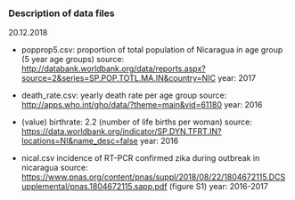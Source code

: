### Description of data files
20.12.2018
* popprop5.csv: 	proportion of total population of Nicaragua in age group (5 year age groups)
	source: 	http://databank.worldbank.org/data/reports.aspx?source=2&series=SP.POP.TOTL.MA.IN&country=NIC
	year:		2017

* death_rate.csv:	yearly death rate per age group
	source:		http://apps.who.int/gho/data/?theme=main&vid=61180
	year:		2016

* (value)		birthrate: 2.2 (number of life births per woman)
	source:		https://data.worldbank.org/indicator/SP.DYN.TFRT.IN?locations=NI&name_desc=false
	year:		2016

* nicaI.csv		incidence of RT-PCR confirmed zika during outbreak in nicaragua
	source:		https://www.pnas.org/content/pnas/suppl/2018/08/22/1804672115.DCSupplemental/pnas.1804672115.sapp.pdf (figure S1)
	year:		2016-2017 
